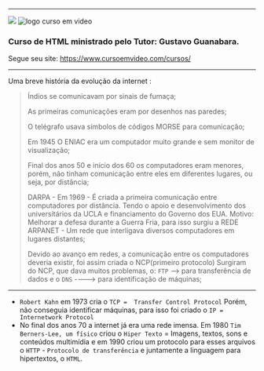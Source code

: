 
***
![](https://www.iconfinder.com/icons/940979/download/png/256)
![logo curso em video](https://github.com/userdanixdev/HTML/assets/132594952/65ff4878-2c9f-4558-a318-1ebbc3037af6)



### Curso de HTML ministrado pelo Tutor: Gustavo Guanabara. 
Segue seu site: https://www.cursoemvideo.com/cursos/
***

Uma breve história da evolução da internet :

> Índios se comunicavam por sinais de fumaça;
>
> As primeiras comunicações eram por desenhos nas paredes;
>
> O telégrafo usava símbolos de códigos MORSE para comunicação;
>
> Em 1945 O ENIAC era um computador muito grande e sem monitor de visualização;
>
> Final dos anos 50 e início dos 60 os computadores eram menores, porém, não tinham comunicação entre eles em diferentes lugares, ou seja, por distância;
>
> DARPA - Em 1969 - É criada a primeira comunicação entre computadores por distância. Tendo o apoio e desenvolvimento dos universitários da UCLA e financiamento do Governo dos EUA. Motivo: Melhorar a defesa durante a Guerra Fria, para isso surgiu a REDE ARPANET -  Um rede que interligava diversos computadores em lugares distantes;
>
> Devido ao avanço em redes, a comunicação entre os computadores deveria existir, foi assim criada o NCP(primeiro protocolo)
> Surgiram do NCP, que dava muitos problemas, o:  ``FTP`` --> para transferência de dados e o ``DNS`` ----> para identificação de máquinas;
***
*  ``Robert Kahn`` em 1973 cria o ``TCP =  Transfer Control Protocol`` Porém, não conseguia identificar máquinas, para isso foi criado o ``IP = Internetwork Protocol``
*  No final dos anos 70 a internet já era uma rede imensa. Em 1980 ``Tim Berners-Lee, um físico`` criou o ``Hiper Texto`` = Imagens, textos, sons e conteúdos multimídia e em 1990 criou um protocolo para esses arquivos o ``HTTP`` - ``Protocolo de transferência`` e juntamente a linguagem para hipertextos, o ``HTML``.
